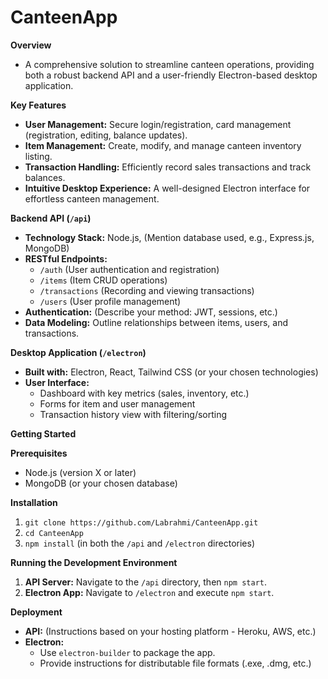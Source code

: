 # CanteenApp

**Overview**

* A comprehensive solution to streamline canteen operations, providing both a robust backend API and a user-friendly Electron-based desktop application.

**Key Features**

* **User Management:** Secure login/registration, card management (registration, editing, balance updates).
* **Item Management:** Create, modify, and manage canteen inventory listing.
* **Transaction Handling:** Efficiently record sales transactions and track balances.
* **Intuitive Desktop Experience:** A well-designed Electron interface for effortless canteen management.

**Backend API (`/api`)**

* **Technology Stack:** Node.js, (Mention database used, e.g., Express.js, MongoDB)
* **RESTful Endpoints:**
    * `/auth` (User authentication and registration)
    * `/items` (Item CRUD operations)
    * `/transactions` (Recording and viewing transactions)
    * `/users` (User profile management)
* **Authentication:** (Describe your method: JWT, sessions, etc.)
* **Data Modeling:** Outline relationships between items, users, and transactions.

**Desktop Application (`/electron`)**

* **Built with:** Electron, React, Tailwind CSS (or your chosen technologies)
* **User Interface:**
    * Dashboard with key metrics (sales, inventory, etc.)
    * Forms for item and user management
    * Transaction history view with filtering/sorting

**Getting Started**

**Prerequisites**

* Node.js (version X or later)
* MongoDB (or your chosen database)

**Installation**

1. `git clone https://github.com/Labrahmi/CanteenApp.git`
2. `cd CanteenApp`
3. `npm install` (in both the `/api` and `/electron` directories) 

**Running the Development Environment**

1. **API Server:** Navigate to the `/api` directory, then `npm start`.
2. **Electron App:** Navigate to `/electron` and execute `npm start`.

**Deployment**

* **API:** (Instructions based on your hosting platform - Heroku, AWS, etc.)
* **Electron:** 
    * Use `electron-builder` to package the app.
    * Provide instructions for distributable file formats (.exe, .dmg, etc.)


